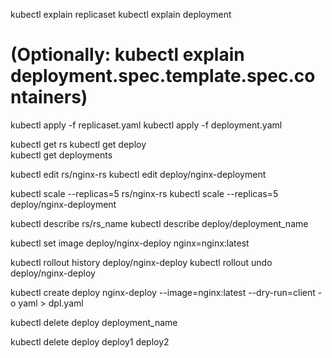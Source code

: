 <!-- Important commands  -->

<!--  Docs -->
kubectl explain replicaset
kubectl explain deployment
# (Optionally: kubectl explain deployment.spec.template.spec.containers)

<!-- Apply -->
kubectl apply -f replicaset.yaml
kubectl apply -f deployment.yaml

<!-- List -->
kubectl get rs
kubectl get deploy         
kubectl get deployments

<!-- Edit live objects -->
kubectl edit rs/nginx-rs
kubectl edit deploy/nginx-deployment

<!-- Scale a ReplicaSet  -->
kubectl scale --replicas=5 rs/nginx-rs
kubectl scale --replicas=5 deploy/nginx-deployment

<!-- Describe  -->
kubectl describe rs/rs_name
kubectl describe deploy/deployment_name

<!-- Update image on a Deployment -->
kubectl set image deploy/nginx-deploy nginx=nginx:latest

<!-- Rollouts -->
kubectl rollout history deploy/nginx-deploy
kubectl rollout undo deploy/nginx-deploy

<!-- Create a Deployment YAML -->
kubectl create deploy nginx-deploy --image=nginx:latest --dry-run=client -o yaml > dpl.yaml


<!-- Delete a deployment by name -->
kubectl delete deploy deployment_name

<!-- Delete multiple deployments -->
kubectl delete deploy deploy1 deploy2